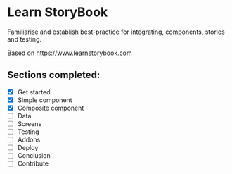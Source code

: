 # Learn StoryBook

Familiarise and establish best-practice for integrating, components, stories and testing.

Based on https://www.learnstorybook.com

## Sections completed:

- [x] Get started
- [x] Simple component
- [x] Composite component
- [ ] Data
- [ ] Screens
- [ ] Testing
- [ ] Addons
- [ ] Deploy
- [ ] Conclusion
- [ ] Contribute

